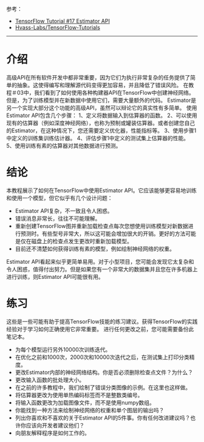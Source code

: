 参考：

- [TensorFlow Tutorial #17 Estimator API](https://github.com/Hvass-Labs/TensorFlow-Tutorials/blob/master/17_Estimator_API.ipynb)
- [Hvass-Labs/TensorFlow-Tutorials](https://github.com/Hvass-Labs/TensorFlow-Tutorials)



----------
# 介绍
高级API在所有软件开发中都非常重要，因为它们为执行非常复杂的任务提供了简单的抽象。这使得编写和理解源代码变得更加容易，并且降低了错误风险。
在教程＃03中，我们看到了如何使用各种构建器API在TensorFlow中创建神经网络。但是，为了训练模型并在新数据中使用它们，需要大量额外的代码。 Estimator是另一个实现大部分这个功能的高级API，虽然可以辩论它的真实性有多简单。
使用Estimator API包含几个步骤：
1、定义将数据输入到估算器的函数。
2、可以使用现有的估算器（例如深度神经网络），也称为预制或罐装估算器。或者创建您自己的Estimator，在这种情况下，您还需要定义优化器，性能指标等。
3、使用步骤1中定义的训练集训练估计器。
4、评估步骤1中定义的测试集上估算器的性能。
5、使用训练有素的估算器对其他数据进行预测。


# 结论
本教程展示了如何在TensorFlow中使用Estimator API。它应该能够更容易地训练和使用一个模型，但它似乎有几个设计问题：

- Estimator API复杂，不一致且令人困惑。
- 错误消息非常长，往往不可能理解。
- 重新创建TensorFlow图并重新加载检查点每次您想使用训练模型对新数据进行预测时。有些型号非常大，所以这可能会增加很大的开销。更好的方法可能是仅在磁盘上的检查点发生更改时重新加载模型。
- 目前还不清楚如何获得训练有素的模型，例如绘制神经网络的权重。

Estimator API看起来似乎更简单易用。对于小型项目，您可能会发现它太复杂和令人困惑，值得付出努力。但是如果您有一个非常大的数据集并且您在许多机器上进行训练，则Estimator API可能很有用。

# 练习
这些是一些可能有助于提高TensorFlow技能的练习建议。获得TensorFlow的实践经验对于学习如何正确使用它非常重要。
进行任何更改之前，您可能需要备份此笔记本。

- 为每个模型运行另外10000次训练迭代。
- 在优化之前和1000次，2000次和10000次迭代之后，在测试集上打印分类精度。
- 更改Estimator内部的神经网络结构。你是否必须删除检查点文件？为什么？
- 更改输入函数的批处理大小。
- 在之前的许多教程中，我们绘制了错误分类图像的示例。在这里也这样做。
- 将估算器更改为使用单热编码标签而不是整数类编号。
- 将输入函数更改为加载图像文件，而不是使用numpy数组。
- 你能找到一种方法来绘制神经网络的权重和单个图层的输出吗？
- 列出你喜欢和不喜欢的关于Estimator API的5件事。你有任何改进建议吗？也许你应该向开发者建议他们？
- 向朋友解释程序是如何工作的。
